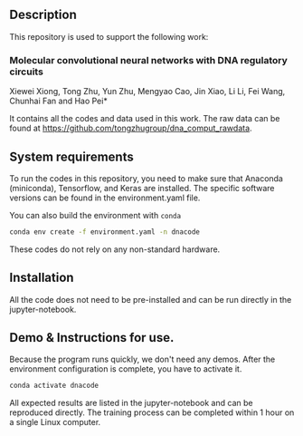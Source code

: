 ## Description

This repository is used to support the following work:

### Molecular convolutional neural networks with DNA regulatory circuits
Xiewei Xiong, Tong Zhu, Yun Zhu, Mengyao Cao, Jin Xiao, Li Li, Fei Wang, Chunhai Fan and Hao Pei*

It contains all the codes and data used in this work. 
The raw data can be found at https://github.com/tongzhugroup/dna_comput_rawdata.

## System requirements

To run the codes in this repository, you need to make sure that Anaconda (miniconda), Tensorflow, and Keras are installed. The specific software versions can be found in the environment.yaml file.

You can also build the environment with `conda`

```sh
conda env create -f environment.yaml -n dnacode

```

These codes do not rely on any non-standard hardware.


## Installation
All the code does not need to be pre-installed and can be run directly in the jupyter-notebook.


## Demo & Instructions for use.

Because the program runs quickly, we don't need any demos. 
After the environment configuration is complete, you have to activate it. 
```sh
conda activate dnacode

```

All expected results are listed in the jupyter-notebook and can be reproduced directly. The training process can be completed within 1 hour on a single Linux computer. 








